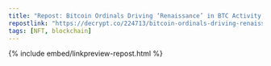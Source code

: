 ```yaml
---
title: "Repost: Bitcoin Ordinals Driving ‘Renaissance’ in BTC Activity: Franklin Templeton - Decrypt"
repostlink: "https://decrypt.co/224713/bitcoin-ordinals-driving-renaissance-in-btc-activity-franklin-templeton"
tags: [NFT, blockchain]
---
```


{% include embed/linkpreview-repost.html %}
